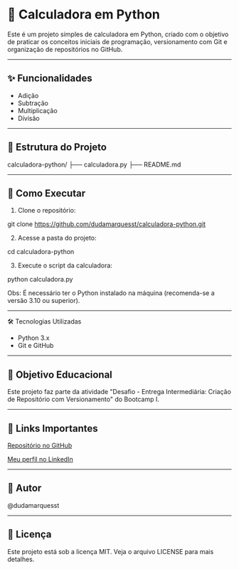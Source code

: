 # 🧮 Calculadora em Python

Este é um projeto simples de calculadora em Python, criado com o objetivo de praticar os conceitos iniciais de programação, versionamento com Git e organização de repositórios no GitHub.

---

## ✨ Funcionalidades

- Adição
- Subtração
- Multiplicação
- Divisão

---

## 📁 Estrutura do Projeto

calculadora-python/
├── calculadora.py
├── README.md


---

## 🚀 Como Executar


1. Clone o repositório:

git clone https://github.com/dudamarquesst/calculadora-python.git


2. Acesse a pasta do projeto:

cd calculadora-python


3. Execute o script da calculadora:

python calculadora.py

Obs: É necessário ter o Python instalado na máquina (recomenda-se a versão 3.10 ou superior).


---

🛠 Tecnologias Utilizadas
- Python 3.x
- Git e GitHub

---

## 📌 Objetivo Educacional
Este projeto faz parte da atividade "Desafio - Entrega Intermediária: Criação de Repositório com Versionamento" do Bootcamp I.

---

## 🔗 Links Importantes
[Repositório no GitHub](https://github.com/dudamarquesst/calculadora-python)

[Meu perfil no LinkedIn]( linkedin.com/in/maria-eduarda-m)

---

## 👤 Autor
@dudamarquesst

---

## 📝 Licença
Este projeto está sob a licença MIT. Veja o arquivo LICENSE para mais detalhes.

